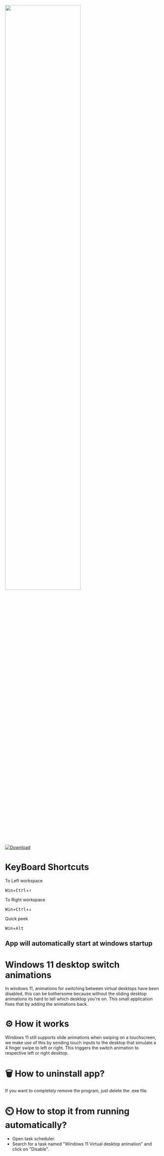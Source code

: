 <img src="https://github.com/sanketkheni01/Windows-11-Virtual-desktop-animation/blob/main/preview.gif?raw=true" width=70%>

[![Download](https://badgen.net/github/assets-dl/sanketkheni01/Windows-11-Virtual-desktop-animation)](https://github.com/sanketkheni01/Windows-11-Virtual-desktop-animation/releases)


# KeyBoard Shortcuts

To Left workspace

<kbd>Win</kbd>+<kbd>Ctrl</kbd>+<kbd>↑</kbd>

To Right workspace

<kbd>Win</kbd>+<kbd>Ctrl</kbd>+<kbd>↓</kbd>

Quick peek

<kbd>Win</kbd>+<kbd>Alt</kbd>

## App will automatically start at windows startup

# Windows 11 desktop switch animations
In windows 11, animations for switching between virtual desktops have been disabled, this can be bothersome because without the sliding desktop animations its hard to tell which desktop you're on. This small application fixes that by adding the animations back.

# ⚙️ How it works
Windows 11 still supports slide animations when swiping on a touchscreen, we make use of this by sending touch inputs to the desktop that simulate a 4 finger swipe to left or right. This triggers the switch animation to respective left or right desktop.

# 🗑️ How to uninstall app?
If you want to completely remove the program, just delete the .exe file.

# ⏲️ How to stop it from running automatically?
- Open task scheduler.
- Search for a task named "Windows 11 Virtual desktop animation" and click on "Disable".
